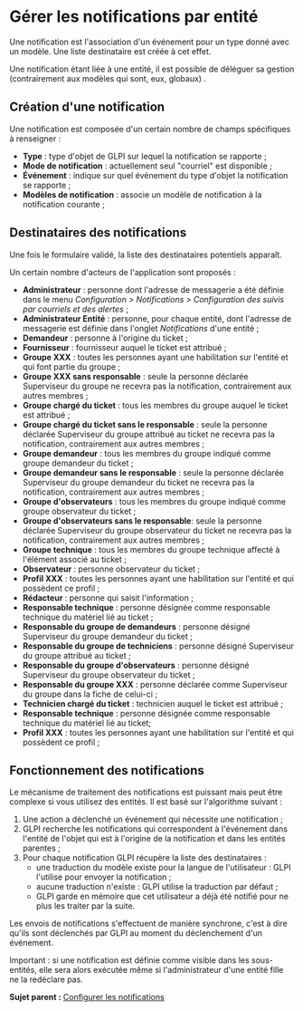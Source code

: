 Gérer les notifications par entité
==================================

Une notification est l'association d'un événement pour un type donné
avec un modèle. Une liste destinataire est créée à cet effet.

Une notification étant liée à une entité, il est possible de déléguer sa
gestion (contrairement aux modèles qui sont, eux, globaux) .

Création d'une notification
---------------------------

Une notification est composée d'un certain nombre de champs spécifiques
à renseigner :

-   **Type** : type d'objet de GLPI sur lequel la notification se
    rapporte ;
-   **Mode de notification** : actuellement seul "courriel" est
    disponible ;
-   **Événement** : indique sur quel événement du type d'objet la
    notification se rapporte ;
-   **Modèles de notification** : associe un modèle de notification à la
    notification courante ;

Destinataires des notifications
-------------------------------

Une fois le formulaire validé, la liste des destinataires potentiels
apparaît.

Un certain nombre d'acteurs de l'application sont proposés :

-   **Administrateur** : personne dont l'adresse de messagerie a été
    définie dans le menu *Configuration \> Notifications \>
    Configuration des suivis par courriels et des alertes* ;
-   **Administrateur Entité** : personne, pour chaque entité, dont
    l'adresse de messagerie est définie dans l'onglet *Notifications*
    d'une entité ;
-   **Demandeur** : personne à l'origine du ticket ;
-   **Fournisseur** : fournisseur auquel le ticket est attribué ;
-   **Groupe XXX** : toutes les personnes ayant une habilitation sur
    l'entité et qui font partie du groupe ;
-   **Groupe XXX sans responsable** : seule la personne déclarée
    Superviseur du groupe ne recevra pas la notification, contrairement
    aux autres membres ;
-   **Groupe chargé du ticket** : tous les membres du groupe auquel le
    ticket est attribué ;
-   **Groupe chargé du ticket sans le responsable** : seule la personne
    déclarée Superviseur du groupe attribué au ticket ne recevra pas la
    notification, contrairement aux autres membres ;
-   **Groupe demandeur** : tous les membres du groupe indiqué comme
    groupe demandeur du ticket ;
-   **Groupe demandeur sans le responsable** : seule la personne
    déclarée Superviseur du groupe demandeur du ticket ne recevra pas la
    notification, contrairement aux autres membres ;
-   **Groupe d'observateurs** : tous les membres du groupe indiqué comme
    groupe observateur du ticket ;
-   **Groupe d'observateurs sans le responsable**: seule la personne
    déclarée Superviseur du groupe observateur du ticket ne recevra pas
    la notification, contrairement aux autres membres ;
-   **Groupe technique** : tous les membres du groupe technique affecté
    à l'élément associé au ticket ;
-   **Observateur** : personne observateur du ticket ;
-   **Profil XXX** : toutes les personnes ayant une habilitation sur
    l'entité et qui possèdent ce profil ;
-   **Rédacteur** : personne qui saisit l'information ;
-   **Responsable technique** : personne désignée comme responsable
    technique du matériel lié au ticket ;
-   **Responsable du groupe de demandeurs** : personne désigné
    Superviseur du groupe demandeur du ticket ;
-   **Responsable du groupe de techniciens** : personne désigné
    Superviseur du groupe attribué au ticket ;
-   **Responsable du groupe d'observateurs** : personne désigné
    Superviseur du groupe observateur du ticket ;
-   **Responsable du groupe XXX** : personne déclarée comme Superviseur
    du groupe dans la fiche de celui-ci ;
-   **Technicien chargé du ticket** : technicien auquel le ticket est
    attribué ;
-   **Responsable technique** : personne désignée comme responsable
    technique du matériel lié au ticket;
-   **Profil XXX** : toutes les personnes ayant une habilitation sur
    l'entité et qui possèdent ce profil ;

Fonctionnement des notifications
--------------------------------

Le mécanisme de traitement des notifications est puissant mais peut être
complexe si vous utilisez des entités. Il est basé sur l'algorithme
suivant :

1.  Une action a déclenché un événement qui nécessite une notification ;
2.  GLPI recherche les notifications qui correspondent à l'événement
    dans l'entité de l'objet qui est à l'origine de la notification et
    dans les entités parentes ;
3.  Pour chaque notification GLPI récupère la liste des destinataires :
    -   une traduction du modèle existe pour la langue de l'utilisateur
        : GLPI l'utilise pour envoyer la notification ;
    -   aucune traduction n'existe : GLPI utilise la traduction par
        défaut ;
    -   GLPI garde en mémoire que cet utilisateur a déjà été notifié
        pour ne plus les traiter par la suite.

Les envois de notifications s'effectuent de manière synchrone, c'est à
dire qu'ils sont déclenchés par GLPI au moment du déclenchement d'un
événement.

Important : si une notification est définie comme visible dans les
sous-entités, elle sera alors exécutée même si l'administrateur d'une
entité fille ne la redéclare pas.

**Sujet parent :** [Configurer les
notifications](../glpi/config_notification.html "Les notifications se configurent depuis le menu Configuration > Notifications ;")
